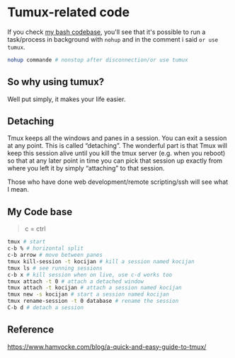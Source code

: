 # Tumux-related code

If you check [my bash codebase](./01_bash.md), you'll see that it's possible to run a task/process in background with `nohup` and in the comment i said `or use tumux`.

```bash
nohup commande # nonstop after disconnection/or use tumux
```

## So why using tumux?

Well put simply, it makes your life easier.

## Detaching

Tmux keeps all the windows and panes in a session. You can exit a session at any point. This is called “detaching”. The wonderful part is that Tmux will keep this session alive until you kill the tmux server (e.g. when you reboot) so that at any later point in time you can pick that session up exactly from where you left it by simply “attaching” to that session.

Those who have done web development/remote scripting/ssh will see what I mean.

## My Code base

> c = ctrl

```bash
tmux # start
c-b % # horizontal split
c-b arrow # move between panes
tmux kill-session -t kocijan # kill a session named kocijan
tmux ls # see running sessions
c-b x # kill session when on live, use c-d works too
tmux attach -t 0 # attach a detached window
tmux attach -t kocijan # attach a session named kocijan
tmux new -s kocijan # start a session named kocijan
tmux rename-session -t 0 database # rename the session
C-b d # detach a session
```

## Reference

https://www.hamvocke.com/blog/a-quick-and-easy-guide-to-tmux/
